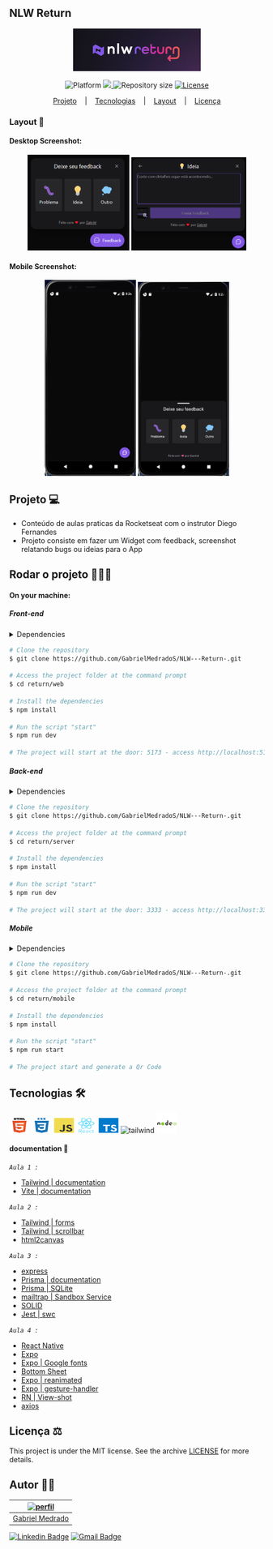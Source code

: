 ## NLW Return

<div align="center">
    <img src=".github/nlw return.png" width="50%"  alt="Nlw Return">
</div>

<p align="center">
    <img alt="Platform" src="https://img.shields.io/static/v1?label=Platform&message=Mobile/PC&color=8257e6&labelColor=#">
    <a href="">
        <img src="https://img.shields.io/badge/NLW-Return-8257e6?&labelColor=#"></img>
    </a>
    <img alt="Repository size" src="https://img.shields.io/github/repo-size/GabrielMedradoS/NLW---Return-?color=8257e6&labelColor=#">
    <a href="https://github.com/GabrielMedradoS/NLW---Return-/blob/master/License">
        <img alt="License" src="https://img.shields.io/static/v1?label=License&message=MIT&color=8257e6&labelColor=#">
    </a>
</p>

<p align="center">
    <a href="#projeto-">Projeto</a> &nbsp;&nbsp;&nbsp;|&nbsp;&nbsp;&nbsp;
    <a href="#tecnologias-">Tecnologias</a> &nbsp;&nbsp;&nbsp;|&nbsp;&nbsp;&nbsp;
    <a href="#layout-">Layout</a> &nbsp;&nbsp;&nbsp;|&nbsp;&nbsp;&nbsp;
    <a href="#licença-%EF%B8%8F">Licença</a>
</p>

### Layout 🚧

#### Desktop Screenshot:

<div align='center'>
<img src=".github/widget.png" alt="widget" width="40%">
<img src=".github/ideia.png" alt="widget" width="45%">
</div>

#### Mobile Screenshot:

<div align='center'>
<img src=".github/Mobile Widget.png" alt="widget" width="180px">
<img src=".github/Mobile Widget 2.png" alt="widget" width="180px">
</div>

## Projeto 💻

- Conteúdo de aulas praticas da Rocketseat com o instrutor Diego Fernandes
- Projeto consiste em fazer um Widget com feedback, screenshot relatando bugs ou ideias para o App

## Rodar o projeto 🚴🏻‍♂️

#### On your machine:

##### Front-end

<details>
    <summary>Dependencies</summary>

```json
  "dependencies": {
    "@headlessui/react": "^1.6.6",
    "phosphor-react": "^1.4.1",
    "react": "^18.2.0",
    "react-dom": "^18.2.0"
  },
  "devDependencies": {
    "@tailwindcss/forms": "^0.5.2",
    "@types/react": "^18.0.15",
    "@types/react-dom": "^18.0.6",
    "@vitejs/plugin-react": "^2.0.0",
    "autoprefixer": "^10.4.8",
    "postcss": "^8.4.16",
    "tailwind-scrollbar": "^1.3.1",
    "tailwindcss": "^3.1.8",
    "typescript": "^4.6.4",
    "vite": "^3.0.9"
  }
```

</details>

```bash
# Clone the repository
$ git clone https://github.com/GabrielMedradoS/NLW---Return-.git

# Access the project folder at the command prompt
$ cd return/web

# Install the dependencies
$ npm install

# Run the script "start"
$ npm run dev

# The project will start at the door: 5173 - access http://localhost:5173
```

##### Back-end

<details>
    <summary>Dependencies</summary>

```json
  "scripts": {
    "dev": "ts-node-dev src/server.ts",
    "test": "jest"
  },
  "devDependencies": {
    "@swc/core": "^1.2.242",
    "@swc/jest": "^0.2.22",
    "@types/cors": "^2.8.12",
    "@types/express": "^4.17.13",
    "@types/jest": "^28.1.8",
    "@types/node": "^18.7.9",
    "@types/nodemailer": "^6.4.5",
    "jest": "^29.0.0",
    "prisma": "^4.2.1",
    "ts-node": "^10.9.1",
    "ts-node-dev": "^2.0.0",
    "typescript": "^4.7.4"
  },
  "dependencies": {
    "@prisma/client": "^4.2.1",
    "cors": "^2.8.5",
    "express": "^4.18.1",
    "nodemailer": "^6.7.8"
  }
```

</details>

```bash
# Clone the repository
$ git clone https://github.com/GabrielMedradoS/NLW---Return-.git

# Access the project folder at the command prompt
$ cd return/server

# Install the dependencies
$ npm install

# Run the script "start"
$ npm run dev

# The project will start at the door: 3333 - access http://localhost:3333
```

##### Mobile

<details>
    <summary>Dependencies</summary>

```json
  "scripts": {
    "start": "expo start",
    "android": "expo start --android",
    "ios": "expo start --ios",
    "web": "expo start --web"
  },
  "dependencies": {
    "@expo-google-fonts/inter": "^0.2.2",
    "@gorhom/bottom-sheet": "^4",
    "axios": "^0.27.2",
    "expo": "~46.0.9",
    "expo-app-loading": "~2.1.0",
    "expo-file-system": "~14.1.0",
    "expo-font": "~10.2.0",
    "expo-status-bar": "~1.4.0",
    "phosphor-react-native": "^1.1.2",
    "react": "18.0.0",
    "react-dom": "18.0.0",
    "react-native": "0.69.5",
    "react-native-gesture-handler": "~2.5.0",
    "react-native-iphone-x-helper": "^1.3.1",
    "react-native-reanimated": "~2.9.1",
    "react-native-svg": "12.3.0",
    "react-native-view-shot": "3.3.0",
    "react-native-web": "~0.18.7"
  },
  "devDependencies": {
    "@babel/core": "^7.12.9",
    "@types/react": "~18.0.14",
    "@types/react-native": "~0.69.1",
    "typescript": "~4.3.5"
  },
```

</details>

```bash
# Clone the repository
$ git clone https://github.com/GabrielMedradoS/NLW---Return-.git

# Access the project folder at the command prompt
$ cd return/mobile

# Install the dependencies
$ npm install

# Run the script "start"
$ npm run start

# The project start and generate a Qr Code
```

## Tecnologias 🛠

<div>
  <img src="https://raw.githubusercontent.com/devicons/devicon/master/icons/html5/html5-original-wordmark.svg" alt="html5"  height="30" width="40"/>
  <img src="https://raw.githubusercontent.com/devicons/devicon/master/icons/css3/css3-plain-wordmark.svg" alt="css3"  height="30" width="40"/>
  <img src="https://raw.githubusercontent.com/devicons/devicon/master/icons/javascript/javascript-original.svg" alt="javascript" height="30" width="40"/>
  <img src="https://raw.githubusercontent.com/devicons/devicon/master/icons/react/react-original-wordmark.svg" alt="react" height="30" width="40"/>
  <img src="https://raw.githubusercontent.com/devicons/devicon/master/icons/typescript/typescript-original.svg"
  alt="typescript" height="30" width="40"/>
  <img src="https://cdn.jsdelivr.net/gh/devicons/devicon/icons/tailwindcss/tailwindcss-plain.svg" alt="tailwind" height="30" width="40" />
  <img src="https://raw.githubusercontent.com/devicons/devicon/master/icons/nodejs/nodejs-original-wordmark.svg" alt="nodejs" width="40" height="40"/>
</div>

#### documentation 📜

_`Aula 1 :`_

- [Tailwind | documentation](https://tailwindcss.com/)
- [Vite | documentation](https://vitejs.dev/)

_`Aula 2 :`_

- [Tailwind | forms](https://github.com/tailwindlabs/tailwindcss-forms)
- [Tailwind | scrollbar](https://www.npmjs.com/package/tailwind-scrollbar)
- [html2canvas](https://html2canvas.hertzen.com/)

_`Aula 3 :`_

- [express](https://www.npmjs.com/package/express)
- [Prisma | documentation](https://www.prisma.io/)
- [Prisma | SQLite](https://www.prisma.io/docs/concepts/database-connectors/sqlite)
- [mailtrap | Sandbox Service](https://mailtrap.io/)
- [SOLID](https://www.youtube.com/watch?v=vAV4Vy4jfkc&ab_channel=Rocketseat)
- [Jest | swc](https://swc.rs/docs/usage/jest)

_`Aula 4 :`_

- [React Native](https://reactnative.dev/docs/environment-setup)
- [Expo](https://expo.dev/)
- [Expo | Google fonts](https://docs.expo.dev/guides/using-custom-fonts/)
- [Bottom Sheet](https://gorhom.github.io/react-native-bottom-sheet/)
- [Expo | reanimated](https://docs.expo.dev/versions/latest/sdk/reanimated/)
- [Expo | gesture-handler](https://docs.expo.dev/versions/latest/sdk/gesture-handler/)
- [RN | View-shot](https://docs.expo.dev/versions/latest/sdk/captureRef/)
- [axios](https://axios-http.com/ptbr/docs/instance)

## Licença ⚖️

This project is under the MIT license. See the archive [LICENSE](https://github.com/GabrielMedradoS/NLW---Return-/blob/master/License) for more details.

## Autor ✍🏾

| <a href="https://github.com/gabrielmedrados/"><img src="https://user-images.githubusercontent.com/73303001/126536001-655e3cbd-facd-4de1-992f-b8d9d3656ace.jpg" width="100" alt="perfil"/><br>
| :-------------------------: |
| <a href="https://github.com/gabrielmedrados/"> Gabriel Medrado |</a> |

[![Linkedin Badge](https://img.shields.io/badge/-GabrielMedrado-blue?style=flat-square&logo=Linkedin&logoColor=white)](https://www.linkedin.com/in/gabriel-medrado-de-souza-9a30b3206/)
[![Gmail Badge](https://img.shields.io/badge/-gabriel.medradoo@hotmail.com-1769ff?style=flat-square&logo=Gmail&logoColor=white)](mailto:gabriel.medradoo@hotmail.com)
